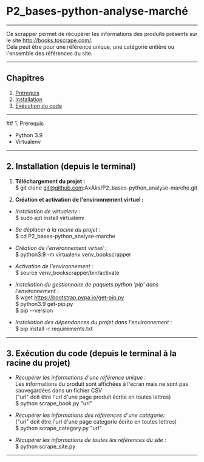 # P2_bases-python-analyse-marché
***
Ce scrapper permet de récupérer les informations des produits présents sur le site http://books.toscrape.com/.  
Cela peut être pour une référence unique, une catégorie entière ou l'ensemble des références du site.
***

## Chapitres

1. [Prérequis](#prerequis)
2. [Installation](#installation)
3. [Exécution du code](#execution-du-code)

***
## 1. Prérequis <a name="prerequis"></a>

- Python 3.9
- Virtualenv

***
## 2. Installation (depuis le terminal) <a name="installation"></a>

1. __Téléchargement du projet :__  
$ git clone git@github.com:AxAks/P2_bases-python_analyse-marche.git

2. __Création et activation de l'environnement virtuel  :__

- _Installation de virtualenv :_  
$ sudo apt install virtualenv

- _Se déplacer à la racine du projet :_  
$ cd P2_bases-python_analyse-marche

- _Création de l'environnement virtuel :_  
$ python3.9 -m virtualenv venv_bookscrapper

- _Activation de l'environnement :_  
$ source venv_bookscrapper/bin/activate

- _Installation du gestionnaire de paquets python 'pip' dans l'environnement :_  
$ wget https://bootstrap.pypa.io/get-pip.py  
$ python3.9 get-pip.py  
$ pip --version  

- _Installation des dépendances du projet dans l'environnement :_  
$ pip install -r requirements.txt

***
## 3. Exécution du code (depuis le terminal à la racine du projet) <a name="execution-du-code"></a>

- _Récupérer les informations d'une référence unique :_  
Les informations du produit sont affichées à l'ecran mais ne sont pas sauvegardées dans un fichier CSV  
("url" doit être l'url d'une page produit écrite en toutes lettres)  
$ python scrape_book.py "url"  


- _Récupérer les informations des références d'une catégorie:_  
("url" doit être l'url d'une page categorie écrite en toutes lettres)  
$ python scrape_category.py "url"  

- _Récupérer les informations de toutes les références du site :_  
$ python scrape_site.py
***